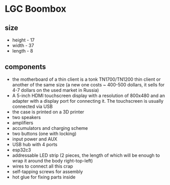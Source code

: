 # LGC Boombox

## size
* height - 17
* width - 37
* length - 8

## components
* the motherboard of a thin client is a tonk TN1700/TN1200 thin client or another of the same size (a new one costs ~ 400-500 dollars, it sells for 4-7 dollars on the used market in Russia)
* A 5-inch HDMI touchscreen display with a resolution of 800x480 and an adapter with a display port for connecting it. The touchscreen is usually connected via USB
* the case is printed on a 3D printer
* two speakers
* amplifiers
* accumulators and charging scheme
* two buttons (one with locking)
* input power and AUX
* USB hub with 4 ports
* esp32c3
* addressable LED strip (2 pieces, the length of which will be enough to wrap it around the body right-top-left)
* wires to connect all this crap
* self-tapping screws for assembly
* hot glue for fixing parts inside